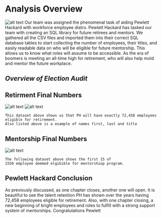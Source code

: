 # Analysis Overview 
![alt text](https://gifimage.net/wp-content/uploads/2018/11/company-gif-4.gif)
Our team was assigned the phenomenal task of aiding Pewlett Hackard with workforce employee distro. Pewlett Hackard has tasked our team with creating an SQL library for future retirees and mentors. We gathered all the CSV files and imported them into their correct SQL database tables to start collecting the number of employees, their titles, and easily readable data on who will be eligible for future mentorship. This allows us to know what roles will assume to be accessible. As the era of boomers is meeting an all-time high for retirement, who will also help mold and mentor the future workplace. 


## *Overview of Election Audit* 

## Retirment Final Numbers 
![alt text](https://github.com/Ev9784/Pewlett-Hackard-Analysis/blob/main/Images/Future%20Eligibel%20Jobs.PNG?raw=true)
![alt text](https://github.com/Ev9784/Pewlett-Hackard-Analysis/blob/main/Images/Retirement%20Titles_Names.PNG?raw=true)
```
This dataset above shows us that PH will have exactly 72,458 employees eligible for retirement.
Also listed above is a example of names first, last and title 
```
## Mentorship Final Numbers 

![alt text](https://github.com/Ev9784/Pewlett-Hackard-Analysis/blob/main/Images/Mentor_List.PNG?raw=true)

```
The following dataset above shows the first 15 of 
1550 employee deemed elgibible for mentorshiop program.
```

## Pewlett Hackard Conclusion
As previously discussed, as one chapter closes, another one will open. It is beautiful to see the talent retention PH has shown over the years having 72,458 employees eligible for retirement. Also, with one chapter closing, a new beginning of bright employees and roles to fulfill with a strong support system of mentorships. Congratulations Pewlett 
